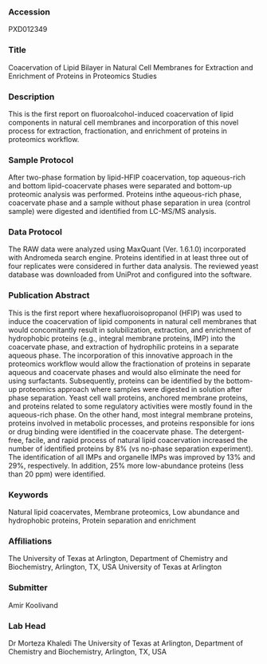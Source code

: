 ### Accession
PXD012349

### Title
Coacervation of Lipid Bilayer in Natural Cell Membranes for Extraction and Enrichment of Proteins in Proteomics Studies

### Description
This is the first report on fluoroalcohol-induced coacervation of lipid components in natural cell membranes and incorporation of this novel process for extraction, fractionation, and enrichment of proteins in proteomics workflow.

### Sample Protocol
After two-phase formation by lipid-HFIP coacervation, top aqueous-rich and bottom lipid-coacervate phases were separated and bottom-up proteomic analysis was performed. Proteins inthe aqueous-rich phase, coacervate phase and a sample without phase separation in urea (control sample) were digested and identified from LC-MS/MS analysis.

### Data Protocol
The RAW data were analyzed using MaxQuant (Ver. 1.6.1.0) incorporated with Andromeda search engine. Proteins identified in at least three out of four replicates were considered in further data analysis. The reviewed yeast database was downloaded from UniProt and configured into the software.

### Publication Abstract
This is the first report where hexafluoroisopropanol (HFIP) was used to induce the coacervation of lipid components in natural cell membranes that would concomitantly result in solubilization, extraction, and enrichment of hydrophobic proteins (e.g., integral membrane proteins, IMP) into the coacervate phase, and extraction of hydrophilic proteins in a separate aqueous phase. The incorporation of this innovative approach in the proteomics workflow would allow the fractionation of proteins in separate aqueous and coacervate phases and would also eliminate the need for using surfactants. Subsequently, proteins can be identified by the bottom-up proteomics approach where samples were digested in solution after phase separation. Yeast cell wall proteins, anchored membrane proteins, and proteins related to some regulatory activities were mostly found in the aqueous-rich phase. On the other hand, most integral membrane proteins, proteins involved in metabolic processes, and proteins responsible for ions or drug binding were identified in the coacervate phase. The detergent-free, facile, and rapid process of natural lipid coacervation increased the number of identified proteins by 8% (vs no-phase separation experiment). The identification of all IMPs and organelle IMPs was improved by 13% and 29%, respectively. In addition, 25% more low-abundance proteins (less than 20 ppm) were identified.

### Keywords
Natural lipid coacervates, Membrane proteomics, Low abundance and hydrophobic proteins, Protein separation and enrichment

### Affiliations
The University of Texas at Arlington, Department of Chemistry and Biochemistry, Arlington, TX, USA
University of Texas at Arlington

### Submitter
Amir Koolivand

### Lab Head
Dr Morteza Khaledi
The University of Texas at Arlington, Department of Chemistry and Biochemistry, Arlington, TX, USA


